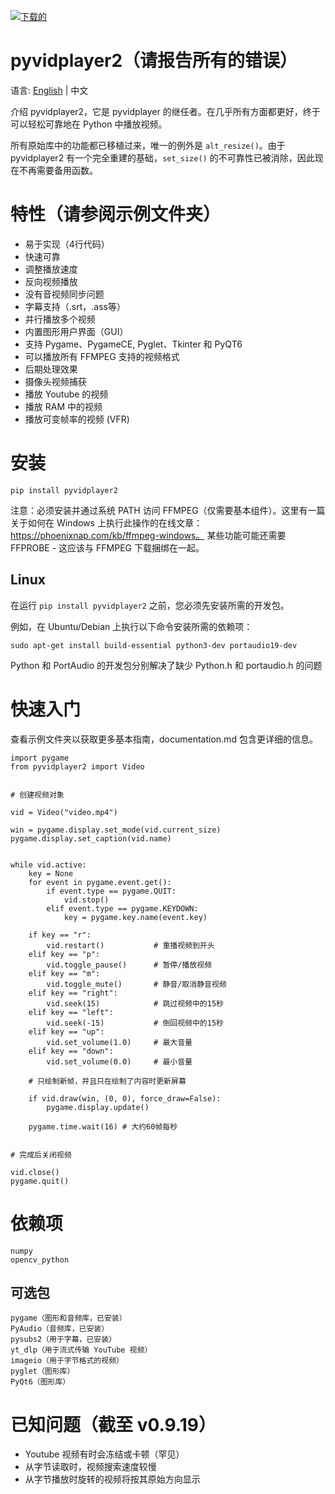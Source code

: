 [![下载的](https://static.pepy.tech/badge/pyvidplayer2)](http://pepy.tech/project/pyvidplayer2)

# pyvidplayer2（请报告所有的错误）
语言: [English](https://github.com/anrayliu/pyvidplayer2/blob/main/README.md) | 中文

介绍 pyvidplayer2，它是 pyvidplayer 的继任者。在几乎所有方面都更好，终于可以轻松可靠地在 Python 中播放视频。

所有原始库中的功能都已移植过来，唯一的例外是 `alt_resize()`。由于 pyvidplayer2 有一个完全重建的基础，`set_size()` 的不可靠性已被消除，因此现在不再需要备用函数。

# 特性（请参阅示例文件夹）
- 易于实现（4行代码）
- 快速可靠
- 调整播放速度
- 反向视频播放
- 没有音视频同步问题
- 字幕支持（.srt，.ass等）
- 并行播放多个视频
- 内置图形用户界面（GUI）
- 支持 Pygame、PygameCE, Pyglet、Tkinter 和 PyQT6
- 可以播放所有 FFMPEG 支持的视频格式
- 后期处理效果
- 摄像头视频捕获
- 播放 Youtube 的视频
- 播放 RAM 中的视频
- 播放可变帧率的视频 (VFR)

# 安装
```
pip install pyvidplayer2
```

注意：必须安装并通过系统 PATH 访问 FFMPEG（仅需要基本组件）。这里有一篇关于如何在 Windows 上执行此操作的在线文章：
https://phoenixnap.com/kb/ffmpeg-windows。
某些功能可能还需要 FFPROBE - 这应该与 FFMPEG 下载捆绑在一起。

## Linux

在运行 `pip install pyvidplayer2` 之前，您必须先安装所需的开发包。

例如，在 Ubuntu/Debian 上执行以下命令安装所需的依赖项：

```
sudo apt-get install build-essential python3-dev portaudio19-dev
```
Python 和 PortAudio 的开发包分别解决了缺少 Python.h 和 portaudio.h 的问题

# 快速入门

查看示例文件夹以获取更多基本指南，documentation.md 包含更详细的信息。

```
import pygame
from pyvidplayer2 import Video


# 创建视频对象

vid = Video("video.mp4")

win = pygame.display.set_mode(vid.current_size)
pygame.display.set_caption(vid.name)


while vid.active:
    key = None
    for event in pygame.event.get():
        if event.type == pygame.QUIT:
            vid.stop()
        elif event.type == pygame.KEYDOWN:
            key = pygame.key.name(event.key)
    
    if key == "r":
        vid.restart()           # 重播视频到开头
    elif key == "p":
        vid.toggle_pause()      # 暂停/播放视频
    elif key == "m":
        vid.toggle_mute()       # 静音/取消静音视频
    elif key == "right":
        vid.seek(15)            # 跳过视频中的15秒
    elif key == "left":
        vid.seek(-15)           # 倒回视频中的15秒
    elif key == "up":
        vid.set_volume(1.0)     # 最大音量
    elif key == "down":
        vid.set_volume(0.0)     # 最小音量

    # 只绘制新帧，并且只在绘制了内容时更新屏幕
    
    if vid.draw(win, (0, 0), force_draw=False):
        pygame.display.update()

    pygame.time.wait(16) # 大约60帧每秒


# 完成后关闭视频

vid.close()
pygame.quit()
```

# 依赖项
```
numpy
opencv_python
```

## 可选包
```
pygame（图形和音频库，已安装）
PyAudio（音频库，已安装）
pysubs2（用于字幕，已安装）
yt_dlp（用于流式传输 YouTube 视频）
imageio（用于字节格式的视频）
pyglet（图形库）
PyQt6（图形库）
```

# 已知问题（截至 v0.9.19）

 - Youtube 视频有时会冻结或卡顿（罕见）
 - 从字节读取时，视频搜索速度较慢
 - 从字节播放时旋转的视频将按其原始方向显示
